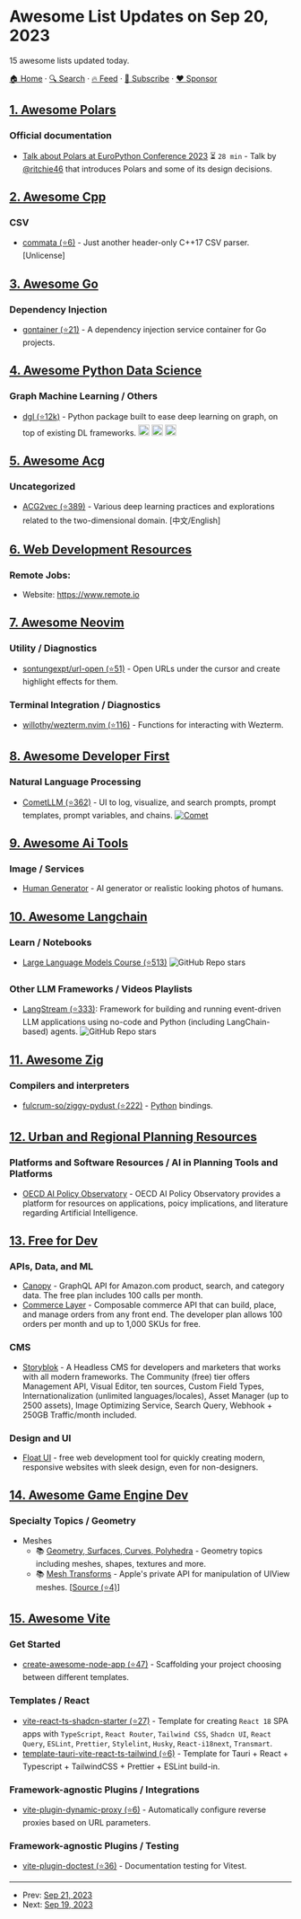 # Awesome List Updates on Sep 20, 2023

15 awesome lists updated today.

[🏠 Home](/README.md) · [🔍 Search](https://www.trackawesomelist.com/search/) · [🔥 Feed](https://www.trackawesomelist.com/rss.xml) · [📮 Subscribe](https://trackawesomelist.us17.list-manage.com/subscribe?u=d2f0117aa829c83a63ec63c2f&id=36a103854c) · [❤️  Sponsor](https://github.com/sponsors/theowenyoung)



## [1. Awesome Polars](/content/ddotta/awesome-polars/README.md)

### Official documentation

*   [Talk about Polars at EuroPython Conference 2023](https://www.youtube.com/watch?v=UwRlFtSd_-8) ⏳ `28 min` - Talk by [@ritchie46](https://github.com/ritchie46) that introduces Polars and some of its design decisions.

## [2. Awesome Cpp](/content/fffaraz/awesome-cpp/README.md)

### CSV

*   [commata (⭐6)](https://github.com/furfurylic/commata) - Just another header-only C++17 CSV parser. \[Unlicense]

## [3. Awesome Go](/content/avelino/awesome-go/README.md)

### Dependency Injection

*   [gontainer (⭐21)](https://github.com/NVIDIA/gontainer) - A dependency injection service container for Go projects.

## [4. Awesome Python Data Science](/content/krzjoa/awesome-python-data-science/README.md)

### Graph Machine Learning / Others

*   [dgl (⭐12k)](https://github.com/dmlc/dgl) - Python package built to ease deep learning on graph, on top of existing DL frameworks. <img height="20" src="https://github.com/krzjoa/awesome-python-data-science/raw/master/img/pytorch_big2.png" alt="PyTorch based/compatible"> <img height="20" src="https://github.com/krzjoa/awesome-python-data-science/raw/master/img/tf_big2.png" alt="TensorFlow"> <img height="20" src="https://github.com/krzjoa/awesome-python-data-science/raw/master/img/mxnet_big.png" alt="MXNet based">

## [5. Awesome Acg](/content/soruly/awesome-acg/README.md)

### Uncategorized

*   [ACG2vec (⭐389)](https://github.com/OysterQAQ/ACG2vec) - Various deep learning practices and explorations related to the two-dimensional domain. \[中文/English]

## [6. Web Development Resources](/content/markodenic/web-development-resources/README.md)

### Remote Jobs:

- Website: <https://www.remote.io>



## [7. Awesome Neovim](/content/rockerBOO/awesome-neovim/README.md)

### Utility / Diagnostics

*   [sontungexpt/url-open (⭐51)](https://github.com/sontungexpt/url-open) - Open URLs under the cursor and create highlight effects for them.

### Terminal Integration / Diagnostics

*   [willothy/wezterm.nvim (⭐116)](https://github.com/willothy/wezterm.nvim) - Functions for interacting with Wezterm.

## [8. Awesome Developer First](/content/agamm/awesome-developer-first/README.md)

### Natural Language Processing

*   [CometLLM (⭐362)](https://github.com/comet-ml/comet-llm) - UI to log, visualize, and search prompts, prompt templates, prompt variables, and chains. [![Comet](https://img.shields.io/github/stars/comet-ml/comet-llm?style=flat-square\&logo=github\&labelColor=%230D1117\&color=%23161B22)](https://github.com/comet-ml/comet-llm)

## [9. Awesome Ai Tools](/content/mahseema/awesome-ai-tools/README.md)

### Image / Services

*   [Human Generator](https://generated.photos/human-generator) - AI generator or realistic looking photos of humans.

## [10. Awesome Langchain](/content/kyrolabs/awesome-langchain/README.md)

### Learn / Notebooks

*   [Large Language Models Course (⭐513)](https://github.com/peremartra/Large-Language-Model-Notebooks-Course) ![GitHub Repo stars](https://img.shields.io/github/stars/peremartra/Large-Language-Model-Notebooks-Course?style=social)

### Other LLM Frameworks / Videos Playlists

*   [LangStream (⭐333)](https://github.com/LangStream/langstream): Framework for building and running event-driven LLM applications using no-code and Python (including LangChain-based) agents. ![GitHub Repo stars](https://img.shields.io/github/stars/LangStream/langstream?style=social)

## [11. Awesome Zig](/content/catdevnull/awesome-zig/README.md)

### Compilers and interpreters

*   [fulcrum-so/ziggy-pydust (⭐222)](https://github.com/fulcrum-so/ziggy-pydust) - [Python](https://python.org/) bindings.

## [12. Urban and Regional Planning Resources](/content/APA-Technology-Division/urban-and-regional-planning-resources/README.md)

### Platforms and Software Resources / AI in Planning Tools and Platforms

*   [OECD AI Policy Observatory](https://oecd.ai/en/) - OECD AI Policy Observatory provides a platform for resources on applications, poicy implications, and literature regarding Artificial Intelligence.

## [13. Free for Dev](/content/ripienaar/free-for-dev/README.md)

### APIs, Data, and ML

*   [Canopy](https://www.canopyapi.co/) - GraphQL API for Amazon.com product, search, and category data. The free plan includes 100 calls per month.
*   [Commerce Layer](https://commercelayer.io) - Composable commerce API that can build, place, and manage orders from any front end. The developer plan allows 100 orders per month and up to 1,000 SKUs for free.

### CMS

*   [Storyblok](https://www.storyblok.com) - A Headless CMS for developers and marketers that works with all modern frameworks. The Community (free) tier offers Management API, Visual Editor, ten sources, Custom Field Types, Internationalization (unlimited languages/locales), Asset Manager (up to 2500 assets), Image Optimizing Service, Search Query, Webhook + 250GB Traffic/month included.

### Design and UI

*   [Float UI](https://floatui.com/) - free web development tool for quickly creating modern, responsive websites with sleek design, even for non-designers.

## [14. Awesome Game Engine Dev](/content/stevinz/awesome-game-engine-dev/README.md)

### Specialty Topics / Geometry

*   Meshes
    *   📚 [Geometry, Surfaces, Curves, Polyhedra](https://paulbourke.net/geometry/) - Geometry topics including meshes, shapes, textures and more.
    *   📚 [Mesh Transforms](https://ciechanow.ski/mesh-transforms/) - Apple's private API for manipulation of UIView meshes. \[[Source (⭐4)](https://github.com/olegtyshcneko/CAMeshTransform)]

## [15. Awesome Vite](/content/vitejs/awesome-vite/README.md)

### Get Started

*   [create-awesome-node-app (⭐47)](https://github.com/Create-Node-App/create-node-app) - Scaffolding your project choosing between different templates.

### Templates / React

*   [vite-react-ts-shadcn-starter (⭐27)](https://github.com/Quilljou/vite-react-ts-tailwind-starter) - Template for creating `React 18` SPA apps with `TypeScript`, `React Router`, `Tailwind CSS`, `Shadcn UI`, `React Query`, `ESLint`, `Prettier`, `Stylelint`, `Husky`, `React-i18next`, `Transmart`.
*   [template-tauri-vite-react-ts-tailwind (⭐6)](https://github.com/RoyRao2333/template-tauri-vite-react-ts-tailwind) - Template for Tauri + React + Typescript + TailwindCSS + Prettier + ESLint build-in.

### Framework-agnostic Plugins / Integrations

*   [vite-plugin-dynamic-proxy (⭐6)](https://github.com/zjpzjp/vite-plugin-debug-proxy) - Automatically configure reverse proxies based on URL parameters.

### Framework-agnostic Plugins / Testing

*   [vite-plugin-doctest (⭐36)](https://github.com/ssssota/doc-vitest) - Documentation testing for Vitest.

---

- Prev: [Sep 21, 2023](/content/2023/09/21/README.md)
- Next: [Sep 19, 2023](/content/2023/09/19/README.md)